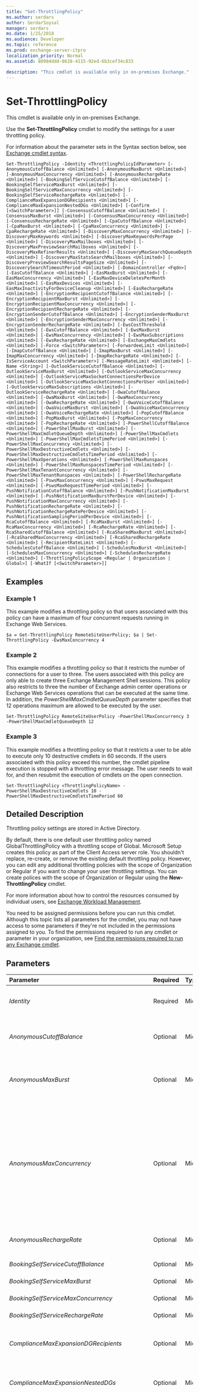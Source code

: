 ```yaml
---
title: "Set-ThrottlingPolicy"
ms.author: serdars
author: SerdarSoysal
manager: serdars
ms.date: 1/25/2018
ms.audience: Developer
ms.topic: reference
ms.prod: exchange-server-itpro
localization_priority: Normal
ms.assetid: 80984ddd-0628-4115-92ed-6b3cef34c833

description: "This cmdlet is available only in on-premises Exchange."
---
```


# Set-ThrottlingPolicy

This cmdlet is available only in on-premises Exchange. 
  
Use the **Set-ThrottlingPolicy** cmdlet to modify the settings for a user throttling policy.
  
For information about the parameter sets in the Syntax section below, see [Exchange cmdlet syntax](https://technet.microsoft.com/library/bb123552.aspx). 
  
```
Set-ThrottlingPolicy -Identity <ThrottlingPolicyIdParameter> [-AnonymousCutoffBalance <Unlimited>] [-AnonymousMaxBurst <Unlimited>] [-AnonymousMaxConcurrency <Unlimited>] [-AnonymousRechargeRate <Unlimited>] [-BookingSelfServiceCutoffBalance <Unlimited>] [-BookingSelfServiceMaxBurst <Unlimited>] [-BookingSelfServiceMaxConcurrency <Unlimited>] [-BookingSelfServiceRechargeRate <Unlimited>] [-ComplianceMaxExpansionDGRecipients <Unlimited>] [-ComplianceMaxExpansionNestedDGs <Unlimited>] [-Confirm [<SwitchParameter>]] [-ConsensusCutoffBalance <Unlimited>] [-ConsensusMaxBurst <Unlimited>] [-ConsensusMaxConcurrency <Unlimited>] [-ConsensusRechargeRate <Unlimited>] [-CpaCutoffBalance <Unlimited>] [-CpaMaxBurst <Unlimited>] [-CpaMaxConcurrency <Unlimited>] [-CpaRechargeRate <Unlimited>] [-DiscoveryMaxConcurrency <Unlimited>] [-DiscoveryMaxKeywords <Unlimited>] [-DiscoveryMaxKeywordsPerPage <Unlimited>] [-DiscoveryMaxMailboxes <Unlimited>] [-DiscoveryMaxPreviewSearchMailboxes <Unlimited>] [-DiscoveryMaxRefinerResults <Unlimited>] [-DiscoveryMaxSearchQueueDepth <Unlimited>] [-DiscoveryMaxStatsSearchMailboxes <Unlimited>] [-DiscoveryPreviewSearchResultsPageSize <Unlimited>] [-DiscoverySearchTimeoutPeriod <Unlimited>] [-DomainController <Fqdn>] [-EasCutoffBalance <Unlimited>] [-EasMaxBurst <Unlimited>] [-EasMaxConcurrency <Unlimited>] [-EasMaxDeviceDeletesPerMonth <Unlimited>] [-EasMaxDevices <Unlimited>] [-EasMaxInactivityForDeviceCleanup <Unlimited>] [-EasRechargeRate <Unlimited>] [-EncryptionRecipientCutoffBalance <Unlimited>] [-EncryptionRecipientMaxBurst <Unlimited>] [-EncryptionRecipientMaxConcurrency <Unlimited>] [-EncryptionRecipientRechargeRate <Unlimited>] [-EncryptionSenderCutoffBalance <Unlimited>] [-EncryptionSenderMaxBurst <Unlimited>] [-EncryptionSenderMaxConcurrency <Unlimited>] [-EncryptionSenderRechargeRate <Unlimited>] [-EwsCostThreshold <Unlimited>] [-EwsCutoffBalance <Unlimited>] [-EwsMaxBurst <Unlimited>] [-EwsMaxConcurrency <Unlimited>] [-EwsMaxSubscriptions <Unlimited>] [-EwsRechargeRate <Unlimited>] [-ExchangeMaxCmdlets <Unlimited>] [-Force <SwitchParameter>] [-ForwardeeLimit <Unlimited>] [-ImapCutoffBalance <Unlimited>] [-ImapMaxBurst <Unlimited>] [-ImapMaxConcurrency <Unlimited>] [-ImapRechargeRate <Unlimited>] [-IsServiceAccount <SwitchParameter>] [-MessageRateLimit <Unlimited>] [-Name <String>] [-OutlookServiceCutoffBalance <Unlimited>] [-OutlookServiceMaxBurst <Unlimited>] [-OutlookServiceMaxConcurrency <Unlimited>] [-OutlookServiceMaxSocketConnectionsPerDevice <Unlimited>] [-OutlookServiceMaxSocketConnectionsPerUser <Unlimited>] [-OutlookServiceMaxSubscriptions <Unlimited>] [-OutlookServiceRechargeRate <Unlimited>] [-OwaCutoffBalance <Unlimited>] [-OwaMaxBurst <Unlimited>] [-OwaMaxConcurrency <Unlimited>] [-OwaRechargeRate <Unlimited>] [-OwaVoiceCutoffBalance <Unlimited>] [-OwaVoiceMaxBurst <Unlimited>] [-OwaVoiceMaxConcurrency <Unlimited>] [-OwaVoiceRechargeRate <Unlimited>] [-PopCutoffBalance <Unlimited>] [-PopMaxBurst <Unlimited>] [-PopMaxConcurrency <Unlimited>] [-PopRechargeRate <Unlimited>] [-PowerShellCutoffBalance <Unlimited>] [-PowerShellMaxBurst <Unlimited>] [-PowerShellMaxCmdletQueueDepth <Unlimited>] [-PowerShellMaxCmdlets <Unlimited>] [-PowerShellMaxCmdletsTimePeriod <Unlimited>] [-PowerShellMaxConcurrency <Unlimited>] [-PowerShellMaxDestructiveCmdlets <Unlimited>] [-PowerShellMaxDestructiveCmdletsTimePeriod <Unlimited>] [-PowerShellMaxOperations <Unlimited>] [-PowerShellMaxRunspaces <Unlimited>] [-PowerShellMaxRunspacesTimePeriod <Unlimited>] [-PowerShellMaxTenantConcurrency <Unlimited>] [-PowerShellMaxTenantRunspaces <Unlimited>] [-PowerShellRechargeRate <Unlimited>] [-PswsMaxConcurrency <Unlimited>] [-PswsMaxRequest <Unlimited>] [-PswsMaxRequestTimePeriod <Unlimited>] [-PushNotificationCutoffBalance <Unlimited>] [-PushNotificationMaxBurst <Unlimited>] [-PushNotificationMaxBurstPerDevice <Unlimited>] [-PushNotificationMaxConcurrency <Unlimited>] [-PushNotificationRechargeRate <Unlimited>] [-PushNotificationRechargeRatePerDevice <Unlimited>] [-PushNotificationSamplingPeriodPerDevice <Unlimited>] [-RcaCutoffBalance <Unlimited>] [-RcaMaxBurst <Unlimited>] [-RcaMaxConcurrency <Unlimited>] [-RcaRechargeRate <Unlimited>] [-RcaSharedCutoffBalance <Unlimited>] [-RcaSharedMaxBurst <Unlimited>] [-RcaSharedMaxConcurrency <Unlimited>] [-RcaSharedRechargeRate <Unlimited>] [-RecipientRateLimit <Unlimited>] [-SchedulesCutoffBalance <Unlimited>] [-SchedulesMaxBurst <Unlimited>] [-SchedulesMaxConcurrency <Unlimited>] [-SchedulesRechargeRate <Unlimited>] [-ThrottlingPolicyScope <Regular | Organization | Global>] [-WhatIf [<SwitchParameter>]]

```

## Examples
<a name="Examples"> </a>

### Example 1

This example modifies a throttling policy so that users associated with this policy can have a maximum of four concurrent requests running in Exchange Web Services.
  
```
$a = Get-ThrottlingPolicy RemoteSiteUserPolicy; $a | Set-ThrottlingPolicy -EwsMaxConcurrency 4
```

### Example 2

This example modifies a throttling policy so that it restricts the number of connections for a user to three. The users associated with this policy are only able to create three Exchange Management Shell sessions. This policy also restricts to three the number of Exchange admin center operations or Exchange Web Services operations that can be executed at the same time. In addition, the _PowerShellMaxCmdletQueueDepth_ parameter specifies that 12 operations maximum are allowed to be executed by the user.
  
```
Set-ThrottlingPolicy RemoteSiteUserPolicy -PowerShellMaxConcurrency 3 -PowerShellMaxCmdletQueueDepth 12
```

### Example 3

This example modifies a throttling policy so that it restricts a user to be able to execute only 10 destructive cmdlets in 60 seconds. If the users associated with this policy exceed this number, the cmdlet pipeline execution is stopped with a throttling error message. The user needs to wait for, and then resubmit the execution of cmdlets on the open connection.
  
```
Set-ThrottlingPolicy <ThrottlingPolicyName> -PowerShellMaxDestructiveCmdlets 10 -PowerShellMaxDestructiveCmdletsTimePeriod 60
```

## Detailed Description
<a name="DetailedDescription"> </a>

Throttling policy settings are stored in Active Directory.
  
By default, there is one default user throttling policy named GlobalThrottlingPolicy with a throttling scope of Global. Microsoft Setup creates this policy as part of the Client Access server role. You shouldn't replace, re-create, or remove the existing default throttling policy. However, you can edit any additional throttling policies with the scope of Organization or Regular if you want to change your user throttling settings. You can create polices with the scope of Organization or Regular using the **New-ThrottlingPolicy** cmdlet.
  
For more information about how to control the resources consumed by individual users, see [Exchange Workload Management](https://technet.microsoft.com/library/276740c4-bdb7-49f1-9470-ae6f2bfd65aa.aspx).
  
You need to be assigned permissions before you can run this cmdlet. Although this topic lists all parameters for the cmdlet, you may not have access to some parameters if they're not included in the permissions assigned to you. To find the permissions required to run any cmdlet or parameter in your organization, see [Find the permissions required to run any Exchange cmdlet](https://technet.microsoft.com/library/mt432940.aspx).
  
## Parameters
<a name="DetailedDescription"> </a>

|**Parameter**|**Required**|**Type**|**Description**|
|:-----|:-----|:-----|:-----|
| _Identity_ <br/> |Required  <br/> |Microsoft.Exchange.Configuration.Tasks.ThrottlingPolicyIdParameter  <br/> |The _Identity_ parameter uniquely identifies the throttling policy that you want to modify values for. The name you use is the name of the throttling policy object in Active Directory. <br/> |
| _AnonymousCutoffBalance_ <br/> |Optional  <br/> |Microsoft.Exchange.Data.Unlimited  <br/> |The _AnonymousCutoffBalance_ parameter specifies the resource consumption limits for an anonymous user before the user is completely blocked from performing operations on a specific component. <br/> |
| _AnonymousMaxBurst_ <br/> |Optional  <br/> |Microsoft.Exchange.Data.Unlimited  <br/> |The _AnonymousMaxBurst_ parameter specifies the amount of time that an anonymous user can consume an elevated amount of resources before being throttled. This is measured in milliseconds. This value is set separately for each component. <br/> |
| _AnonymousMaxConcurrency_ <br/> |Optional  <br/> |Microsoft.Exchange.Data.Unlimited  <br/> |The _AnonymousMaxConcurrency_ parameter specifies how many anonymous connections can be made to a user's calendar data at the same time. A connection is held from the moment a request is received until a response is sent in its entirety to the requestor. If anonymous users attempt to make more concurrent requests than their policy allows, the new connection attempt fails. However, the existing connections remain valid. The _AnonymousMaxConcurrency_ parameter has a valid range from 0 through 2147483647 inclusive. The default value is 1. To indicate that the number of concurrent connections should be unthrottled (no limit), this value should be set to `$null`.  <br/> |
| _AnonymousRechargeRate_ <br/> |Optional  <br/> |Microsoft.Exchange.Data.Unlimited  <br/> |The _AnonymousRechargeRate_ parameter specifies the rate at which an anonymous user's budget is charged (budget grows by) during the budget time. <br/> |
| _BookingSelfServiceCutoffBalance_ <br/> |Optional  <br/> |Microsoft.Exchange.Data.Unlimited  <br/> |This parameter is reserved for internal Microsoft use.  <br/> |
| _BookingSelfServiceMaxBurst_ <br/> |Optional  <br/> |Microsoft.Exchange.Data.Unlimited  <br/> |This parameter is reserved for internal Microsoft use.  <br/> |
| _BookingSelfServiceMaxConcurrency_ <br/> |Optional  <br/> |Microsoft.Exchange.Data.Unlimited  <br/> |This parameter is reserved for internal Microsoft use.  <br/> |
| _BookingSelfServiceRechargeRate_ <br/> |Optional  <br/> |Microsoft.Exchange.Data.Unlimited  <br/> |This parameter is reserved for internal Microsoft use.  <br/> |
| _ComplianceMaxExpansionDGRecipients_ <br/> |Optional  <br/> |Microsoft.Exchange.Data.Unlimited  <br/> |The _ComplianceMaxExpansionDGRecipients_ parameter specifies the maximum number of recipients to expand in distribution groups when a discovery search is looking for a specified recipient. <br/> |
| _ComplianceMaxExpansionNestedDGs_ <br/> |Optional  <br/> |Microsoft.Exchange.Data.Unlimited  <br/> |The _ComplianceMaxExpansionNestedDGs_ parameter specifies the maximum number of nested distribution groups to expand when a discovery search is looking for a specified recipient. <br/> |
| _Confirm_ <br/> |Optional  <br/> |System.Management.Automation.SwitchParameter  <br/> | The _Confirm_ switch specifies whether to show or hide the confirmation prompt. How this switch affects the cmdlet depends on if the cmdlet requires confirmation before proceeding. <br/>  Destructive cmdlets (for example, **Remove-\*** cmdlets) have a built-in pause that forces you to acknowledge the command before proceeding. For these cmdlets, you can skip the confirmation prompt by using this exact syntax: `-Confirm:$false`.  <br/>  Most other cmdlets (for example, **New-\*** and **Set-\*** cmdlets) don't have a built-in pause. For these cmdlets, specifying the _Confirm_ switch without a value introduces a pause that forces you acknowledge the command before proceeding. <br/> |
| _ConsensusCutoffBalance_ <br/> |Optional  <br/> |Microsoft.Exchange.Data.Unlimited  <br/> |This parameter is reserved for internal Microsoft use.  <br/> |
| _ConsensusMaxBurst_ <br/> |Optional  <br/> |Microsoft.Exchange.Data.Unlimited  <br/> |This parameter is reserved for internal Microsoft use.  <br/> |
| _ConsensusMaxConcurrency_ <br/> |Optional  <br/> |Microsoft.Exchange.Data.Unlimited  <br/> |This parameter is reserved for internal Microsoft use.  <br/> |
| _ConsensusRechargeRate_ <br/> |Optional  <br/> |Microsoft.Exchange.Data.Unlimited  <br/> |This parameter is reserved for internal Microsoft use.  <br/> |
| _CpaCutoffBalance_ <br/> |Optional  <br/> |Microsoft.Exchange.Data.Unlimited  <br/> |The _CpaCutoffBalance_ parameter specifies the resource consumption limits for a cross-premises user before that user is completely blocked from performing operations on a specific component. <br/> |
| _CpaMaxBurst_ <br/> |Optional  <br/> |Microsoft.Exchange.Data.Unlimited  <br/> |The _CpaMaxBurst_ parameter specifies the amount of time that a cross-premises user can consume an elevated amount of resources before being throttled. This is measured in milliseconds. This value is set separately for each component. <br/> |
| _CpaMaxConcurrency_ <br/> |Optional  <br/> |Microsoft.Exchange.Data.Unlimited  <br/> |The _CpaMaxConcurrency_ parameter specifies how many concurrent connections a cross-premises user can have against an Exchange server at one time. A connection is held from the moment a request is received until a response is sent in its entirety to the requestor. If users attempt to make more concurrent requests than their policy allows, the new connection attempt fails. However, the existing connections remain valid. The _CpaMaxConcurrency_ parameter has a valid range from 0 through 2147483647 inclusive. To indicate that the number of concurrent connections should be unthrottled (no limit), this value should be set to `$null`.  <br/> |
| _CpaRechargeRate_ <br/> |Optional  <br/> |Microsoft.Exchange.Data.Unlimited  <br/> |The _CpaRechargeRate_ parameter specifies the rate at which a cross-premises user budget is charged (budget grows by) during the budget time. <br/> |
| _DiscoveryMaxConcurrency_ <br/> |Optional  <br/> |Microsoft.Exchange.Data.Unlimited  <br/> |The _DiscoveryMaxConcurrency_ parameter specifies the number of concurrent discovery search cmdlet executions that a user can have at the same time. <br/> |
| _DiscoveryMaxKeywords_ <br/> |Optional  <br/> |Microsoft.Exchange.Data.Unlimited  <br/> |The _DiscoveryMaxKeywords_ parameter specifies the maximum number of keywords that a user can include in a discovery search. For more information, see[Search-Mailbox](../../exchange-server-cmdlets/mailbox-cmdlets/search-mailbox.md).  <br/> |
| _DiscoveryMaxKeywordsPerPage_ <br/> |Optional  <br/> |Microsoft.Exchange.Data.Unlimited  <br/> |The _DiscoveryMaxKeywordsPerPage_ parameter specifies the number of keywords for which to show statistics on a single page in the Exchange admin center (EAC). <br/> |
| _DiscoveryMaxMailboxes_ <br/> |Optional  <br/> |Microsoft.Exchange.Data.Unlimited  <br/> |The _DiscoveryMaxMailboxes_ parameter specifies the maximum number of source mailboxes that a user can include in a discovery search. <br/> |
| _DiscoveryMaxPreviewSearchMailboxes_ <br/> |Optional  <br/> |Microsoft.Exchange.Data.Unlimited  <br/> |The _DiscoveryMaxPreviewSearchMailboxes_ parameter specifies the maximum number of mailboxes that a user can include in eDiscovery Search Preview. <br/> |
| _DiscoveryMaxRefinerResults_ <br/> |Optional  <br/> |Microsoft.Exchange.Data.Unlimited  <br/> |This parameter isn't used and will be removed.  <br/> |
| _DiscoveryMaxSearchQueueDepth_ <br/> |Optional  <br/> |Microsoft.Exchange.Data.Unlimited  <br/> |The _DiscoveryMaxSearchQueueDepth_ parameter specifies the maximum number of concurrent discovery search threads that can be active at the same time. <br/> |
| _DiscoveryMaxStatsSearchMailboxes_ <br/> |Optional  <br/> |Microsoft.Exchange.Data.Unlimited  <br/> |The _DiscoveryMaxStatsSearchMailboxes_ parameter specifies the maximum number of mailboxes that a user can search in an In-Place eDiscovery search and still be able to view the keyword statistics. When the number of mailboxes configured with the _DiscoveryMaxStatsSearchMailboxes_ parameter is exceeded, these keyword statistics won't be available. In this case, a user must copy the search results to a discovery mailbox to view the keyword statistics for the discovery search. For more information, see[In-Place eDiscovery](https://technet.microsoft.com/library/6377cb7a-3416-4e15-8571-c45d2160fc6f.aspx).  <br/> |
| _DiscoveryPreviewSearchResultsPageSize_ <br/> |Optional  <br/> |Microsoft.Exchange.Data.Unlimited  <br/> |The _DiscoveryPreviewSearchResultsPageSize_ parameter specifies the number of messages displayed on a single page in eDiscovery Search Preview. <br/> |
| _DiscoverySearchTimeoutPeriod_ <br/> |Optional  <br/> |Microsoft.Exchange.Data.Unlimited  <br/> |The _DiscoverySearchTimeoutPeriod_ parameter specifies the number of minutes that a discovery search will run before it times out. <br/> |
| _DomainController_ <br/> |Optional  <br/> |Microsoft.Exchange.Data.Fqdn  <br/> |The _DomainController_ parameter specifies the domain controller that's used by this cmdlet to read data from or write data to Active Directory. You identify the domain controller by its fully qualified domain name (FQDN). For example, `dc01.contoso.com`.  <br/> The _DomainController_ parameter isn't supported on Edge Transport servers. An Edge Transport server uses the local instance of Active Directory Lightweight Directory Services (AD LDS) to read and write data. <br/> |
| _EasCutoffBalance_ <br/> |Optional  <br/> |Microsoft.Exchange.Data.Unlimited  <br/> |The _EasCutoffBalance_ parameter specifies the resource consumption limits for a Microsoft Exchange ActiveSync user before that user is completely blocked from performing operations on a specific component. <br/> |
| _EasMaxBurst_ <br/> |Optional  <br/> |Microsoft.Exchange.Data.Unlimited  <br/> |The _EasMaxBurst_ parameter specifies the amount of time that an Exchange ActiveSync user can consume an elevated amount of resources before being throttled. This is measured in milliseconds. This value is set separately for each component. <br/> |
| _EasMaxConcurrency_ <br/> |Optional  <br/> |Microsoft.Exchange.Data.Unlimited  <br/> |The _EasMaxConcurrency_ parameter indicates how many concurrent connections an Exchange ActiveSync user can have against an Exchange server at one time. A connection is held from the moment a request is received until a response is sent in its entirety to the requestor. If users attempt to make more concurrent requests than their policy allows, the new connection attempt fails. However, the existing connections remain valid. The _EasMaxConcurrency_ parameter has a valid range from 0 through 2147483647 inclusive. The default value is 10. To indicate that the number of concurrent connections should be unthrottled (no limit), this value should be set to `$null`.  <br/> |
| _EasMaxDeviceDeletesPerMonth_ <br/> |Optional  <br/> |Microsoft.Exchange.Data.Unlimited  <br/> |The _EasMaxDeviceDeletesPerMonth_ parameter specifies a limit to the number of Exchange ActiveSync partnerships that a user can delete per month. By default, each user can delete a maximum of 20 partnerships per calendar month. When the limit is reached, the partnership deletion attempt fails and an error message is displayed to the user. <br/> |
| _EasMaxDevices_ <br/> |Optional  <br/> |Microsoft.Exchange.Data.Unlimited  <br/> |The _EasMaxDevices_ parameter specifies a limit to the number of Exchange ActiveSync partnerships that a user can have at one time. By default, each user can create 100 Exchange ActiveSync partnerships with their Exchange account. After users exceed the limit, they must delete one of their existing partnerships before they can create any more new partnerships. An email error message describing the limitation is sent to the user when the limit is exceeded. Additionally, an event is logged in the Application log when a user exceeds the limit. <br/> |
| _EasMaxInactivityForDeviceCleanup_ <br/> |Optional  <br/> |Microsoft.Exchange.Data.Unlimited  <br/> |The _EasMaxInactivityForDeviceCleanup_ parameter specifies the length of time that a user's device partnerships will remain active. By default, there is no limit to the number of days that a user's device partnerships will remain active. Use this value if you want to minimize the amount of inactive device partnerships in your organization. To use this setting, specify a value in days since the user's last sync time to cause the device partnership to be removed. <br/> |
| _EasRechargeRate_ <br/> |Optional  <br/> |Microsoft.Exchange.Data.Unlimited  <br/> |The _EasRechargeRate_ parameter specifies the rate at which an Exchange ActiveSync user's budget is charged (budget grows by) during the budget time. <br/> |
| _EncryptionRecipientCutoffBalance_ <br/> |Optional  <br/> |Microsoft.Exchange.Data.Unlimited  <br/> |This parameter is reserved for internal Microsoft use.  <br/> |
| _EncryptionRecipientMaxBurst_ <br/> |Optional  <br/> |Microsoft.Exchange.Data.Unlimited  <br/> |This parameter is reserved for internal Microsoft use.  <br/> |
| _EncryptionRecipientMaxConcurrency_ <br/> |Optional  <br/> |Microsoft.Exchange.Data.Unlimited  <br/> |This parameter is reserved for internal Microsoft use.  <br/> |
| _EncryptionRecipientRechargeRate_ <br/> |Optional  <br/> |Microsoft.Exchange.Data.Unlimited  <br/> |This parameter is reserved for internal Microsoft use.  <br/> |
| _EncryptionSenderCutoffBalance_ <br/> |Optional  <br/> |Microsoft.Exchange.Data.Unlimited  <br/> |This parameter is reserved for internal Microsoft use.  <br/> |
| _EncryptionSenderMaxBurst_ <br/> |Optional  <br/> |Microsoft.Exchange.Data.Unlimited  <br/> |This parameter is reserved for internal Microsoft use.  <br/> |
| _EncryptionSenderMaxConcurrency_ <br/> |Optional  <br/> |Microsoft.Exchange.Data.Unlimited  <br/> |This parameter is reserved for internal Microsoft use.  <br/> |
| _EncryptionSenderRechargeRate_ <br/> |Optional  <br/> |Microsoft.Exchange.Data.Unlimited  <br/> |This parameter is reserved for internal Microsoft use.  <br/> |
| _EwsCostThreshold_ <br/> |Optional  <br/> |Microsoft.Exchange.Data.Unlimited  <br/> |The _EwsCostThreshold_ parameter specifies the cost threshold for Exchange Web Services users. <br/> |
| _EwsCutoffBalance_ <br/> |Optional  <br/> |Microsoft.Exchange.Data.Unlimited  <br/> |The _EwsCutoffBalance_ parameter specifies the resource consumption limits for an Exchange Web Services user before that user is completely blocked from performing operations on a specific component. <br/> |
| _EwsMaxBurst_ <br/> |Optional  <br/> |Microsoft.Exchange.Data.Unlimited  <br/> |The _EwsMaxBurst_ parameter specifies the amount of time that an Exchange Web Services user can consume an elevated amount of resources before being throttled. This is measured in milliseconds. This value is set separately for each component. <br/> |
| _EwsMaxConcurrency_ <br/> |Optional  <br/> |Microsoft.Exchange.Data.Unlimited  <br/> |The _EwsMaxConcurrency_ parameter specifies how many concurrent connections an Exchange Web Services user can have against an Exchange server at one time. A connection is held from the moment a request is received until a response is sent in its entirety to the requestor. If users attempt to make more concurrent requests than their policy allows, the new connection attempt fails. However, the existing connections remain valid. The _EwsMaxConcurrency_ parameter has a valid range from 0 through 2147483647 inclusive. The default value is 10. To indicate that the number of concurrent connections should be unthrottled (no limit), this value should be set to `$null`.  <br/> |
| _EwsMaxSubscriptions_ <br/> |Optional  <br/> |Microsoft.Exchange.Data.Unlimited  <br/> |The _EwsMaxSubscriptions_ parameter specifies the maximum number of active push and pull subscriptions that an Exchange Web Services user can have on a specified Exchange server at the same time. If a user tries to create more subscriptions than the configured maximum, the subscription fails, and an event is logged in Event Viewer. <br/> |
| _EwsRechargeRate_ <br/> |Optional  <br/> |Microsoft.Exchange.Data.Unlimited  <br/> |The _EwsRechargeRate_ parameter specifies the rate at which an Exchange Web Services user's budget is charged (budget grows by) during the budget time. <br/> |
| _ExchangeMaxCmdlets_ <br/> |Optional  <br/> |Microsoft.Exchange.Data.Unlimited  <br/> |The _ExchangeMaxCmdlets_ parameter specifies the number of cmdlets that can be executed within a specific time period before their execution is slowed down. The value specified by this parameter should be less than the value specified by the _PowerShellMaxCmdlets_ parameter. <br/> The time period used for this limit is specified by the _PowerShellMaxCmdletsTimePeriod_ parameter. We recommend that you set values for both parameters at the same time. <br/> |
| _Force_ <br/> |Optional  <br/> |System.Management.Automation.SwitchParameter  <br/> |The _Force_ switch specifies whether to suppress warning or confirmation messages. You can use this switch to run tasks programmatically where prompting for administrative input is inappropriate. You don't need to specify a value with this switch. <br/> |
| _ForwardeeLimit_ <br/> |Optional  <br/> |Microsoft.Exchange.Data.Unlimited  <br/> |The _ForwardeeLimit_ parameter specifies the limits for the number of recipients that can be configured in Inbox Rules when using the forward or redirect action. This parameter doesn't limit the number of messages that can be forwarded or redirected to the recipients that are configured. <br/> |
| _ImapCutoffBalance_ <br/> |Optional  <br/> |Microsoft.Exchange.Data.Unlimited  <br/> |The _ImapCutoffBalance_ parameter specifies the resource consumption limits for an IMAP user before that user is completely blocked from performing operations on a specific component. <br/> |
| _ImapMaxBurst_ <br/> |Optional  <br/> |Microsoft.Exchange.Data.Unlimited  <br/> |The _ImapMaxBurst_ parameter specifies the amount of time that an IMAP user can consume an elevated amount of resources before being throttled. This is measured in milliseconds. This value is set separately for each component. <br/> |
| _ImapMaxConcurrency_ <br/> |Optional  <br/> |Microsoft.Exchange.Data.Unlimited  <br/> |The _ImapMaxConcurrency_ parameter specifies how many concurrent connections an IMAP user can have against an Exchange server at one time. A connection is held from the moment a request is received until a response is sent in its entirety to the requestor. If users attempt to make more concurrent requests than their policy allows, the new connection attempt fails. However, the existing connections remain valid. The _ImapMaxConcurrency_ parameter has a valid range from 0 through 2147483647 inclusive. To indicate that the number of concurrent connections should be unthrottled (no limit), this value should be set to `$null`.  <br/> |
| _ImapRechargeRate_ <br/> |Optional  <br/> |Microsoft.Exchange.Data.Unlimited  <br/> |The _ImapRechargeRate_ parameter specifies the rate at which the IMAP user's budget is charged (budget grows by) during the budget time. <br/> |
| _IsServiceAccount_ <br/> |Optional  <br/> |System.Management.Automation.SwitchParameter  <br/> |The _IsServiceAccount_ switch specifies whether you want the user accounts associated with this policy to be moderated by the per-user thresholds specified by this policy, and also by additional throttling based on the health of system resources, such as overall CPU usage. <br/> This value is set to  `$false` by default. <br/> You may want to set this value to  `$true` if you intend to associate this policy with user accounts that require higher throttling limits. An account that might require higher throttling limits is a service account that performs a lot of non-interactive work (for example, service accounts that perform IMAP mailbox migrations or nightly Windows PowerShell tasks) <br/> By setting the _IsServiceAccount_ switch to `$true`, work done by these accounts is moderated by the higher user throttling settings that you configure using the user throttling policy, but is slowed if resources start getting unhealthy.  <br/> |
| _MessageRateLimit_ <br/> |Optional  <br/> |Microsoft.Exchange.Data.Unlimited  <br/> |The _MessageRateLimit_ parameter specifies the number of messages per minute that can be submitted to transport by POP3 or IMAP4 clients that use SMTP. Clients receive a transient error if they submit messages at a rate that exceeds the value of this parameter. Exchange attempts to connect and send the messages at a later time. <br/> |
| _Name_ <br/> |Optional  <br/> |System.String  <br/> |The _Name_ parameter specifies the name of the object in Active Directory. The default policy is named DefaultThrottlingPolicy< _GUID_>.  <br/> |
| _OutlookServiceCutoffBalance_ <br/> |Optional  <br/> |Microsoft.Exchange.Data.Unlimited  <br/> |This parameter is reserved for internal Microsoft use.  <br/> |
| _OutlookServiceMaxBurst_ <br/> |Optional  <br/> |Microsoft.Exchange.Data.Unlimited  <br/> |This parameter is reserved for internal Microsoft use.  <br/> |
| _OutlookServiceMaxConcurrency_ <br/> |Optional  <br/> |Microsoft.Exchange.Data.Unlimited  <br/> |This parameter is reserved for internal Microsoft use.  <br/> |
| _OutlookServiceMaxSocketConnectionsPerDevice_ <br/> |Optional  <br/> |Microsoft.Exchange.Data.Unlimited  <br/> |This parameter is reserved for internal Microsoft use.  <br/> |
| _OutlookServiceMaxSocketConnectionsPerUser_ <br/> |Optional  <br/> |Microsoft.Exchange.Data.Unlimited  <br/> |This parameter is reserved for internal Microsoft use.  <br/> |
| _OutlookServiceMaxSubscriptions_ <br/> |Optional  <br/> |Microsoft.Exchange.Data.Unlimited  <br/> |This parameter is reserved for internal Microsoft use.  <br/> |
| _OutlookServiceRechargeRate_ <br/> |Optional  <br/> |Microsoft.Exchange.Data.Unlimited  <br/> |This parameter is reserved for internal Microsoft use.  <br/> |
| _OwaCutoffBalance_ <br/> |Optional  <br/> |Microsoft.Exchange.Data.Unlimited  <br/> |The _OwaCutoffBalance_ parameter specifies the resource consumption limits for an Outlook on the web user before that user is completely blocked from performing operations on a specific component. <br/> |
| _OwaMaxBurst_ <br/> |Optional  <br/> |Microsoft.Exchange.Data.Unlimited  <br/> |The _OwaMaxBurst_ parameter specifies the amount of time that an Outlook on the web user can consume an elevated amount of resources before being throttled. This is measured in milliseconds. This value is set separately for each component. <br/> |
| _OwaMaxConcurrency_ <br/> |Optional  <br/> |Microsoft.Exchange.Data.Unlimited  <br/> |The _OwaMaxConcurrency_ parameter specifies how many concurrent connections an Outlook on the web user can have against an Exchange server at one time. A connection is held from the moment a request is received until a response is sent in its entirety to the requestor. If users attempt to make more concurrent requests than their policy allows, the new connection attempt fails. However, the existing connections remain valid. The _OwaMaxConcurrency_ parameter has a valid range from 0 through 2147483647 inclusive. The default value is 5. To indicate that the number of concurrent connections should be unthrottled (no limit), this value should be set to `$null`.  <br/> |
| _OwaRechargeRate_ <br/> |Optional  <br/> |Microsoft.Exchange.Data.Unlimited  <br/> |The _OwaRechargeRate_ parameter specifies the rate at which an Outlook on the web user's budget is charged (budget grows by) during the budget time. <br/> |
| _OwaVoiceCutoffBalance_ <br/> |Optional  <br/> |Microsoft.Exchange.Data.Unlimited  <br/> |The _OwaVoiceCutoffBalance_ parameter specifies the resource consumption limits for an Outlook on the web voice user before that user is completely blocked from performing operations on a specific component. <br/> |
| _OwaVoiceMaxBurst_ <br/> |Optional  <br/> |Microsoft.Exchange.Data.Unlimited  <br/> |The _OwaVoiceMaxBurst_ parameter specifies the amount of time that an Outlook on the web voice user can consume an elevated amount of resources before being throttled. This is measured in milliseconds. This value is set separately for each component. <br/> |
| _OwaVoiceMaxConcurrency_ <br/> |Optional  <br/> |Microsoft.Exchange.Data.Unlimited  <br/> |The _OwaVoiceMaxConcurrency_ parameter specifies how many concurrent connections an Outlook on the web voice user can have against an Exchange server at one time. A connection is held from the moment a request is received until a response is sent in its entirety to the requestor. If users attempt to make more concurrent requests than their policy allows, the new connection attempt fails. However, the existing connections remain valid. The _OwaVoiceMaxConcurrency_ parameter has a valid range from 0 through 2147483647 inclusive. The default value is 5. To indicate that the number of concurrent connections should be unthrottled (no limit), this value should be set to `$null`.  <br/> |
| _OwaVoiceRechargeRate_ <br/> |Optional  <br/> |Microsoft.Exchange.Data.Unlimited  <br/> |The _OwaVoiceRechargeRate_ parameter specifies the rate at which an Outlook on the web voice user's budget is charged (budget grows by) during the budget time. <br/> |
| _PopCutoffBalance_ <br/> |Optional  <br/> |Microsoft.Exchange.Data.Unlimited  <br/> |The _PopCutoffBalance_ parameter specifies the resource consumption limits for a user before that user is completely blocked from performing operations on a specific component. <br/> |
| _PopMaxBurst_ <br/> |Optional  <br/> |Microsoft.Exchange.Data.Unlimited  <br/> |The _PopMaxBurst_ parameter specifies the amount of time that a user can consume an elevated amount of resources before being throttled. This is measured in milliseconds. This value is set separately for each component. <br/> |
| _PopMaxConcurrency_ <br/> |Optional  <br/> |Microsoft.Exchange.Data.Unlimited  <br/> |The _PopMaxConcurrency_ parameter specifies how many concurrent connections a POP user can have against an Exchange server at one time. A connection is held from the moment a request is received until a response is sent in its entirety to the requestor. If users attempt to make more concurrent requests than their policy allows, the new connection attempt fails. However, the existing connections remain valid. The _PopMaxConcurrency_ parameter has a valid range from 0 through 2147483647 inclusive. The default value is 20. To indicate that the number of concurrent connections should be unthrottled (no limit), this value should be set to `$null`.  <br/> |
| _PopRechargeRate_ <br/> |Optional  <br/> |Microsoft.Exchange.Data.Unlimited  <br/> |The _PopRechargeRate_ parameter specifies the rate at which the user budget is charged (budget grows by) during the budget time. <br/> |
| _PowerShellCutoffBalance_ <br/> |Optional  <br/> |Microsoft.Exchange.Data.Unlimited  <br/> |The _PowerShellCutoffBalance_ parameter specifies the resource consumption limits for a user before that user is completely blocked from performing operations on a specific component. <br/> |
| _PowerShellMaxBurst_ <br/> |Optional  <br/> |Microsoft.Exchange.Data.Unlimited  <br/> |The _PowerShellMaxBurst_ parameter specifies the amount of time that a user can consume an elevated amount of resources before being throttled. This is measured in milliseconds. This value is set separately for each component. <br/> |
| _PowerShellMaxCmdletQueueDepth_ <br/> |Optional  <br/> |Microsoft.Exchange.Data.Unlimited  <br/> |The _PowerShellMaxCmdletQueueDepth_ parameter specifies the number of operations allowed to be executed by the user. This value directly affects the behavior of the _PowerShellMaxCmdlets_ and _PowerShellMaxConcurrency_ parameters. For example, the _PowerShellMaxConcurrency_ parameter consumes at least two operations defined by the _PowerShellMaxCmdletQueueDepth_ parameter but additional operations are also consumed by per cmdlet execution. The number of operations depends on the cmdlets that are executed. We recommend that the value for the _PowerShellMaxCmdletQueueDepth_ parameter be at least three times larger than the value of the _PowerShellMaxConcurrency_ parameter. This parameter won't affect Exchange admin center operations or Exchange Web Services operations. <br/> |
| _PowerShellMaxCmdlets_ <br/> |Optional  <br/> |Microsoft.Exchange.Data.Unlimited  <br/> |The _PowerShellMaxCmdlets_ parameter specifies the number of cmdlets that can be executed within a specific time period before their execution is stopped. The value specified by this parameter should be more than the value specified by the _ExchangeMaxCmdlets_ parameter. The time period used for this limit is specified by the _PowerShellMaxCmdletsTimePeriod_ parameter. Both values should be set at the same time. <br/> |
| _PowerShellMaxCmdletsTimePeriod_ <br/> |Optional  <br/> |Microsoft.Exchange.Data.Unlimited  <br/> |The _PowerShellMaxCmdletsTimePeriod_ parameter specifies the time period, in seconds, that the throttling policy uses to determine whether the number of cmdlets being executed exceeds the limits specified by the _PowerShellMaxCmdlets_ and _ExchangeMaxCmdlets_ parameters. <br/> |
| _PowerShellMaxConcurrency_ <br/> |Optional  <br/> |Microsoft.Exchange.Data.Unlimited  <br/> | The _PowerShellMaxConcurrency_ parameter specifies different information depending on context: <br/>  In the context of Remote PowerShell, the _PowerShellMaxConcurrency_ parameter specifies the maximum number of Remote PowerShell sessions that a Remote PowerShell user can have open at the same time. <br/>  In the context of Exchange Web Services, the _PowerShellMaxConcurrency_ parameter specifies the number of concurrent cmdlet executions that a user can have at the same time. <br/>  This parameter value doesn't necessarily correlate to the number of browsers opened by the user. <br/> |
| _PowerShellMaxDestructiveCmdlets_ <br/> |Optional  <br/> |Microsoft.Exchange.Data.Unlimited  <br/> | The _PowerShellMaxDestructiveCmdlets_ parameter specifies the number of destructive cmdlets that can be executed within a specific time period before their execution is stopped. Destructive cmdlets are cmdlets that can make significant changes to user data and configuration settings in your Exchange organization. Throttling these cmdlets may help prevent accidental data loss. The following cmdlets are designated as destructive: <br/> **Disable-Mailbox** <br/> **Move-ActiveMailboxDatabase** <br/> **Remove-AcceptedDomain** <br/> **Remove-Mailbox** <br/> **Remove-MailUser** <br/> **Remove-Organization** <br/> **Remove-SecondaryDomain** <br/> **Remove-SyncMailbox** <br/> **Remove-SyncMailUser** <br/> **Set-Mailbox** <br/> **Set-MailUser** <br/> **Set-SyncMailbox** <br/> **Set-SyncMailUser** <br/> **Start-OrganizationUpgrade** <br/> **Update-MailboxDatabaseCopy** <br/>  The time period used for this limit is specified by the _PowerShellMaxDestructiveCmdletsTimePeriod_ parameter. Both values should be set at the same time. This feature isn't enabled by default. For more information, see the example in this topic. <br/> |
| _PowerShellMaxDestructiveCmdletsTimePeriod_ <br/> |Optional  <br/> |Microsoft.Exchange.Data.Unlimited  <br/> |The _PowerShellMaxDestructiveCmdletsTimePeriod_ parameter specifies the time period, in seconds, that the throttling policy uses to determine how many destructive cmdlets can be run. You set a value for this parameter when set the _PowerShellMaxDestructiveCmdlets_ parameter. Both values should be set at the same time. For more information, see the description for the _PowerShellMaxDestructiveCmdlets_ parameter. <br/> |
| _PowerShellMaxOperations_ <br/> |Optional  <br/> |Microsoft.Exchange.Data.Unlimited  <br/> |The _PowerShellMaxOperations_ parameter specifies the protocol-level operations used to send and receive data. If the execution of a cmdlet results in a significant number of operations (for example, if there is a lot of input/output occurring), throttling may occur. The default setting is Unlimited. <br/> |
| _PowerShellMaxRunspaces_ <br/> |Optional  <br/> |Microsoft.Exchange.Data.Unlimited  <br/> |The _PowerShellMaxRunspaces_ parameter specifies the number of concurrent Windows PowerShell sessions that a user is allowed to have. The default setting is Unlimited. <br/> |
| _PowerShellMaxRunspacesTimePeriod_ <br/> |Optional  <br/> |Microsoft.Exchange.Data.Unlimited  <br/> |The _PowerShellMaxRunspacesTimePeriod_ parameter specifies the time period, in seconds, that the throttling policy uses to determine how many Windows PowerShell sessions can be run. You set this value when you set the _PowerShellMaxRunspaces_ parameter. <br/> |
| _PowerShellMaxTenantConcurrency_ <br/> |Optional  <br/> |Microsoft.Exchange.Data.Unlimited  <br/> |The _PowerShellMaxTenantConcurrency_ parameter limits the number of concurrent Windows PowerShell connections per tenant organization. By default, the limit for concurrent Windows PowerShell connections per tenant organization is set to 9. If users in a tenant organization try to make more concurrent requests than the limit set by the _PowerShellMaxTenantConcurrency_ parameter, the new connection attempt fails. However, the existing connections remain valid. This limit is enforced even if a single user hasn't exceeded the per-user limit set by the _PowerShellMaxConcurrency_ parameter. The _PowerShellMaxTenantConcurrency_ parameter has a valid range from 0 through 100 inclusive. To indicate that the number of concurrent connections should be unthrottled (no limit), this value should be set to `$null`.  <br/> > [!NOTE]> This property can only be set for the default throttling policy.           |
| _PowerShellMaxTenantRunspaces_ <br/> |Optional  <br/> |Microsoft.Exchange.Data.Unlimited  <br/> |The _PowerShellMaxTenantRunspaces_ parameter specifies the number of concurrent Windows PowerShell sessions that a tenant is allowed to have. <br/> |
| _PowerShellRechargeRate_ <br/> |Optional  <br/> |Microsoft.Exchange.Data.Unlimited  <br/> |The _PowerShellRechargeRate_ parameter specifies the rate at which the user budget is charged (budget grows by) during the budget time. <br/> |
| _PswsMaxConcurrency_ <br/> |Optional  <br/> |Microsoft.Exchange.Data.Unlimited  <br/> |The _PswsMaxConcurrency_ parameter specifies how many concurrent connections a Windows PowerShell Web Services user can have against an Exchange server at one time. A connection is held from the moment a request is received until a response is sent in its entirety to the requestor. If users attempt to make more concurrent requests than their policy allows, the new connection attempt fails. However, the existing connections remain valid. <br/> This parameter has a default value of 18. To indicate that the number of concurrent connections should be unthrottled (no limit), this value should be set to  `$null`.  <br/> |
| _PswsMaxRequest_ <br/> |Optional  <br/> |Microsoft.Exchange.Data.Unlimited  <br/> |The _PswsMaxRequest_ parameter specifies how many requests a Windows PowerShell Web Services user can have against an Exchange server at one time. The default setting is Unlimited. <br/> |
| _PswsMaxRequestTimePeriod_ <br/> |Optional  <br/> |Microsoft.Exchange.Data.Unlimited  <br/> |The _PswsMaxRequestTimePeriod_ parameter specifies the period of time, in seconds, that the throttling policy uses to determine how many requests can be run. You set this value when you set the _PswsMaxRequest_ parameter. The default setting is Unlimited. <br/> |
| _PushNotificationCutoffBalance_ <br/> |Optional  <br/> |Microsoft.Exchange.Data.Unlimited  <br/> |This parameter is reserved for internal Microsoft use.  <br/> |
| _PushNotificationMaxBurst_ <br/> |Optional  <br/> |Microsoft.Exchange.Data.Unlimited  <br/> |This parameter is reserved for internal Microsoft use.  <br/> |
| _PushNotificationMaxBurstPerDevice_ <br/> |Optional  <br/> |Microsoft.Exchange.Data.Unlimited  <br/> |This parameter is reserved for internal Microsoft use.  <br/> |
| _PushNotificationMaxConcurrency_ <br/> |Optional  <br/> |Microsoft.Exchange.Data.Unlimited  <br/> |This parameter is reserved for internal Microsoft use.  <br/> |
| _PushNotificationRechargeRate_ <br/> |Optional  <br/> |Microsoft.Exchange.Data.Unlimited  <br/> |This parameter is reserved for internal Microsoft use.  <br/> |
| _PushNotificationRechargeRatePerDevice_ <br/> |Optional  <br/> |Microsoft.Exchange.Data.Unlimited  <br/> |This parameter is reserved for internal Microsoft use.  <br/> |
| _PushNotificationSamplingPeriodPerDevice_ <br/> |Optional  <br/> |Microsoft.Exchange.Data.Unlimited  <br/> |This parameter is reserved for internal Microsoft use.  <br/> |
| _RcaCutoffBalance_ <br/> |Optional  <br/> |Microsoft.Exchange.Data.Unlimited  <br/> |The _RcaCutoffBalance_ parameter specifies the resource consumption limits for a user before that user is completely blocked from performing operations on a specific component. <br/> |
| _RcaMaxBurst_ <br/> |Optional  <br/> |Microsoft.Exchange.Data.Unlimited  <br/> |The _RcaMaxBurst_ parameter specifies the amount of time that a user can consume an elevated amount of resources before being throttled. This is measured in milliseconds. This value is set separately for each component. <br/> |
| _RcaMaxConcurrency_ <br/> |Optional  <br/> |Microsoft.Exchange.Data.Unlimited  <br/> |The _RcaMaxConcurrency_ parameter specifies how many concurrent connections an RPC Client Access user can have against an Exchange server at one time. A connection is held from the moment a request is received until the connection is closed or the connection is otherwise disconnected (for example, if the user goes offline). If users attempt to make more concurrent requests than their policy allows, the new connection attempt fails. However, the existing connections remain valid. <br/> A valid value is an integer from 0 through 4294967295, or the value  `unlimited`. The default value is 40.  <br/> To indicate that the number of concurrent connections should be unthrottled (no limit), set the value to  `unlimited`.  <br/> |
| _RcaRechargeRate_ <br/> |Optional  <br/> |Microsoft.Exchange.Data.Unlimited  <br/> |The _RcaRechargeRate_ parameter specifies the rate at which the budget for the user is charged (how mucht the budget grows by) during the budget time. <br/> |
| _RcaSharedCutoffBalance_ <br/> |Optional  <br/> |Microsoft.Exchange.Data.Unlimited  <br/> |The _RcaSharedCutoffBalance_ parameter specifies the resource consumption limits for all users before they're completely blocked from performing operations on a specific component. <br/> |
| _RcaSharedMaxBurst_ <br/> |Optional  <br/> |Microsoft.Exchange.Data.Unlimited  <br/> |The _RcaShardMaxBurst_ parameter specifies the amount of time that all users can consume elevated amounts of resources before being throttled. This is measured in milliseconds. This value is set separately for each component. <br/> |
| _RcaSharedMaxConcurrency_ <br/> |Optional  <br/> |Microsoft.Exchange.Data.Unlimited  <br/> |The _RcaSharedMaxConcurrency_ parameter specifies how many concurrent connections all RPC Client Access users can have against an Exchange server at one time. A connection is held from the moment a request is received until the connection is closed or the connection is otherwise disconnected (for example, if users go offline). If there are more concurrent requests than the policy allows, new connection attempts fail. However, the existing connections remain valid. <br/> The default value is  `unlimited`, which means the limit is controlled individually for each user by the _RcaMaxConcurrency_ parameter. <br/> |
| _RcaSharedRechargeRate_ <br/> |Optional  <br/> |Microsoft.Exchange.Data.Unlimited  <br/> |The _RcaSharedRechargeRate_ parameter specifies the rate at which the budget for all users is charged (how much the budget grows by) during the budget time. <br/> |
| _RecipientRateLimit_ <br/> |Optional  <br/> |Microsoft.Exchange.Data.Unlimited  <br/> |The _RecipientRateLimit_ parameter specifies the limits on the number of recipients that a user can address in a 24-hour period. <br/> |
| _SchedulesCutoffBalance_ <br/> |Optional  <br/> |Microsoft.Exchange.Data.Unlimited  <br/> |This parameter is reserved for internal Microsoft use.  <br/> |
| _SchedulesMaxBurst_ <br/> |Optional  <br/> |Microsoft.Exchange.Data.Unlimited  <br/> |This parameter is reserved for internal Microsoft use.  <br/> |
| _SchedulesMaxConcurrency_ <br/> |Optional  <br/> |Microsoft.Exchange.Data.Unlimited  <br/> |This parameter is reserved for internal Microsoft use.  <br/> |
| _SchedulesRechargeRate_ <br/> |Optional  <br/> |Microsoft.Exchange.Data.Unlimited  <br/> |This parameter is reserved for internal Microsoft use.  <br/> |
| _ThrottlingPolicyScope_ <br/> |Optional  <br/> |Microsoft.Exchange.Data.Directory.SystemConfiguration.ThrottlingPolicyScopeType  <br/> | The _ThrottlingPolicyScope_ parameter specifies the scope of the throttling policy. You can use the following values: <br/>  `Regular`: This scope specifies a custom policy that applies to specific users.  <br/>  `Organization`: This scope specifies a custom policy that applies to all users in your organization.  <br/>  `Global`: This scope is reserved for the default throttling policy.  <br/>  For more information about throttling policy scopes, see[Exchange Workload Management](https://technet.microsoft.com/library/276740c4-bdb7-49f1-9470-ae6f2bfd65aa.aspx).  <br/> |
| _WhatIf_ <br/> |Optional  <br/> |System.Management.Automation.SwitchParameter  <br/> |The _WhatIf_ switch simulates the actions of the command. You can use this switch to view the changes that would occur without actually applying those changes. You don't need to specify a value with this switch. <br/> |
   
## Input Types
<a name="InputTypes"> </a>

To see the input types that this cmdlet accepts, see [Cmdlet Input and Output Types](http://go.microsoft.com/fwlink/p/?linkId=616387). If the Input Type field for a cmdlet is blank, the cmdlet doesn't accept input data. 
  
## Return Types
<a name="ReturnTypes"> </a>

To see the return types, which are also known as output types, that this cmdlet accepts, see [Cmdlet Input and Output Types](http://go.microsoft.com/fwlink/p/?linkId=616387). If the Output Type field is blank, the cmdlet doesn't return data. 
  

